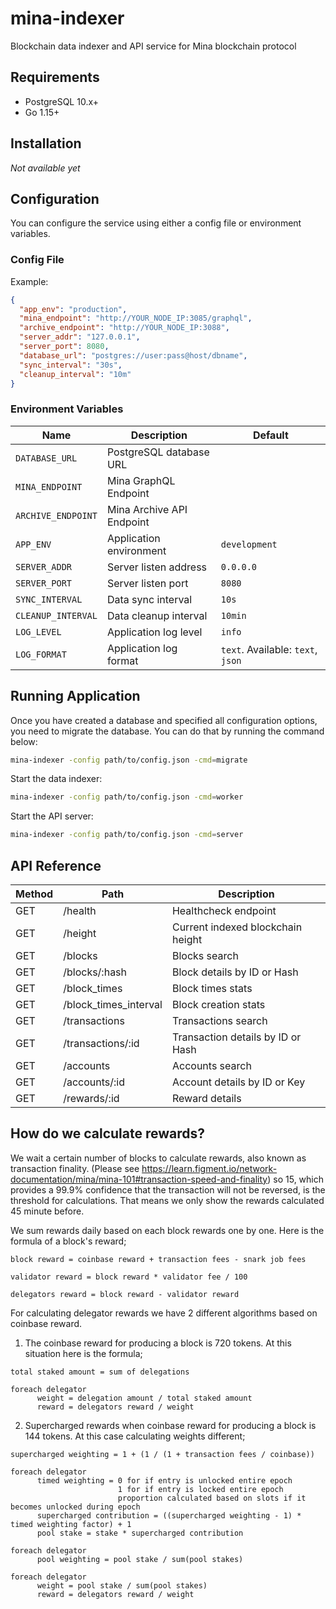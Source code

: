 # mina-indexer

Blockchain data indexer and API service for Mina blockchain protocol

## Requirements

- PostgreSQL 10.x+
- Go 1.15+

## Installation

*Not available yet*

## Configuration

You can configure the service using either a config file or environment variables.

### Config File

Example:

```json
{
  "app_env": "production",
  "mina_endpoint": "http://YOUR_NODE_IP:3085/graphql",
  "archive_endpoint": "http://YOUR_NODE_IP:3088",
  "server_addr": "127.0.0.1",
  "server_port": 8080,
  "database_url": "postgres://user:pass@host/dbname",
  "sync_interval": "30s",
  "cleanup_interval": "10m"
}
```

### Environment Variables

| Name               | Description             | Default
|--------------------|-------------------------|-------------------
| `DATABASE_URL`     | PostgreSQL database URL
| `MINA_ENDPOINT`    | Mina GraphQL Endpoint
| `ARCHIVE_ENDPOINT` | Mina Archive API Endpoint
| `APP_ENV`          | Application environment | `development`
| `SERVER_ADDR`      | Server listen address   | `0.0.0.0`
| `SERVER_PORT`      | Server listen port      | `8080`
| `SYNC_INTERVAL`    | Data sync interval      | `10s`
| `CLEANUP_INTERVAL` | Data cleanup interval   | `10min`
| `LOG_LEVEL`        | Application log level   | `info`
| `LOG_FORMAT`       | Application log format  | `text`. Available: `text`, `json`

## Running Application

Once you have created a database and specified all configuration options, you
need to migrate the database. You can do that by running the command below:

```bash
mina-indexer -config path/to/config.json -cmd=migrate
```

Start the data indexer:

```bash
mina-indexer -config path/to/config.json -cmd=worker
```

Start the API server:

```bash
mina-indexer -config path/to/config.json -cmd=server
```

## API Reference

| Method | Path                            | Description
|--------|---------------------------------|------------------------------------
| GET    | /health                         | Healthcheck endpoint
| GET    | /height                         | Current indexed blockchain height
| GET    | /blocks                         | Blocks search
| GET    | /blocks/:hash                   | Block details by ID or Hash
| GET    | /block_times                    | Block times stats
| GET    | /block_times_interval           | Block creation stats
| GET    | /transactions                   | Transactions search
| GET    | /transactions/:id               | Transaction details by ID or Hash
| GET    | /accounts                       | Accounts search
| GET    | /accounts/:id                   | Account details by ID or Key
| GET    | /rewards/:id                    | Reward details

## How do we calculate rewards?
We wait a certain number of blocks to calculate rewards, also known as transaction finality.
(Please see https://learn.figment.io/network-documentation/mina/mina-101#transaction-speed-and-finality) so 15, which provides a 99.9% confidence that the transaction will not be reversed, is the threshold for calculations. That means we only show the rewards calculated 45 minute before.

We sum rewards daily based on each block rewards one by one. Here is the formula of a block's reward;

```
block reward = coinbase reward + transaction fees - snark job fees

validator reward = block reward * validator fee / 100

delegators reward = block reward - validator reward
```
For calculating delegator rewards we have 2 different algorithms based on coinbase reward.

1. The coinbase reward for producing a block is 720 tokens. At this situation here is the formula;
```
total staked amount = sum of delegations

foreach delegator 
      weight = delegation amount / total staked amount
      reward = delegators reward / weight
```
2. Supercharged rewards when coinbase reward for producing a block is 144 tokens. At this case calculating weights different;
```
supercharged weighting = 1 + (1 / (1 + transaction fees / coinbase))

foreach delegator
      timed weighting = 0 for if entry is unlocked entire epoch
                        1 for if entry is locked entire epoch 
                        proportion calculated based on slots if it becomes unlocked during epoch
      supercharged contribution = ((supercharged weighting - 1) * timed weighting factor) + 1
      pool stake = stake * supercharged contribution

foreach delegator
      pool weighting = pool stake / sum(pool stakes)

foreach delegator 
      weight = pool stake / sum(pool stakes)
      reward = delegators reward / weight
```